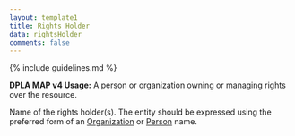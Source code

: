 ```yaml
---
layout: template1
title: Rights Holder
data: rightsHolder
comments: false
---
```


{% include guidelines.md %}

**DPLA MAP v4 Usage:** A person or organization owning or managing rights over the resource.

Name of the rights holder(s). The entity should be expressed using the preferred form of an [Organization](https://id.lib.uh.edu/ark:/84475/au4982x468p) or [Person](https://id.lib.uh.edu/ark:/84475/au5426m1724) name.
